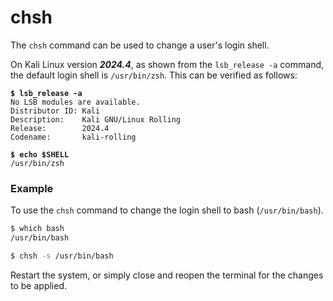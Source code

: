 # chsh

The `chsh` command can be used to change a user's login shell.&#x20;

On Kali Linux version _**2024.4**_, as shown from the `lsb_release -a` command, the default login shell is `/usr/bin/zsh`. This can be verified as follows:

<pre class="language-bash"><code class="lang-bash"><strong>$ lsb_release -a
</strong>No LSB modules are available.
Distributor ID: Kali
Description:    Kali GNU/Linux Rolling
Release:        2024.4
Codename:       kali-rolling
<strong>
</strong><strong>$ echo $SHELL
</strong>/usr/bin/zsh
</code></pre>

### Example

To use the `chsh` command to change the login shell to bash (`/usr/bin/bash`).

```bash
$ which bash
/usr/bin/bash

$ chsh -s /usr/bin/bash
```

Restart the system, or simply close and reopen the terminal for the changes to be applied.
